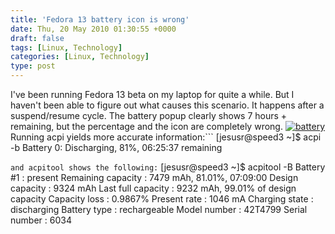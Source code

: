 ```yaml
---
title: 'Fedora 13 battery icon is wrong'
date: Thu, 20 May 2010 01:30:55 +0000
draft: false
tags: [Linux, Technology]
categories: [Linux, Technology]
type: post
---
```


I've been running Fedora 13 beta on my laptop for quite a while. But I haven't been able to figure out what causes this scenario. It happens after a suspend/resume cycle. The battery popup clearly shows 7 hours + remaining, but the percentage and the icon are completely wrong. [![](http://zeusville.files.wordpress.com/2010/05/battery.png "battery")](http://zeusville.files.wordpress.com/2010/05/battery.png) Running acpi yields more accurate information:```
\[jesusr@speed3 ~\]$ acpi -b
Battery 0: Discharging, 81%, 06:25:37 remaining

```and acpitool shows the following:```
\[jesusr@speed3 ~\]$ acpitool -B
  Battery #1     : present
    Remaining capacity : 7479 mAh, 81.01%, 07:09:00
    Design capacity    : 9324 mAh
    Last full capacity : 9232 mAh, 99.01% of design capacity
    Capacity loss      : 0.9867%
    Present rate       : 1046 mA
    Charging state     : discharging
    Battery type       : rechargeable 
    Model number       : 42T4799
    Serial number      :  6034

```Could it be we have the decimal point in the wrong place? Seems like it should be 82% in the screenshot instead of 8.2%. Has this bug been fixed? If not, what package should I file the bug against? If you need a test user I'll be happy to test it :)